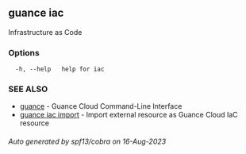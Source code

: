 ## guance iac

Infrastructure as Code

### Options

```
  -h, --help   help for iac
```

### SEE ALSO

- [guance](guance.md) - Guance Cloud Command-Line Interface
- [guance iac import](guance_iac_import.md) - Import external resource as Guance Cloud IaC resource

###### Auto generated by spf13/cobra on 16-Aug-2023
